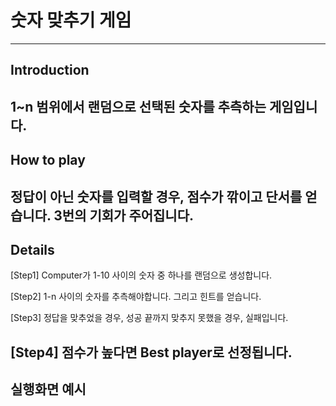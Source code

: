 # 숫자 맞추기 게임
--------------------
## Introduction
1~n 범위에서 랜덤으로 선택된 숫자를 추측하는 게임입니다.
--------------------
## How to play
정답이 아닌 숫자를 입력할 경우, 점수가 깎이고 단서를 얻습니다.
3번의 기회가 주어집니다.
--------------------
## Details

[Step1]
Computer가 1-10 사이의 숫자 중 하나를 랜덤으로 생성합니다.

[Step2]
1-n 사이의 숫자를 추측해야합니다.
그리고 힌트를 얻습니다.

[Step3]
정답을 맞추었을 경우, 성공
끝까지 맞추지 못했을 경우, 실패입니다.

[Step4]
점수가 높다면 Best player로 선정됩니다.
--------------------
## 실행화면 예시

